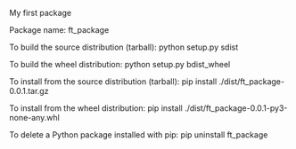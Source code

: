My first package

Package name: ft_package


To build the source distribution (tarball):
    python setup.py sdist

To build the wheel distribution:
    python setup.py bdist_wheel


To install from the source distribution (tarball):
    pip install ./dist/ft_package-0.0.1.tar.gz

To install from the wheel distribution:
    pip install ./dist/ft_package-0.0.1-py3-none-any.whl

To delete a Python package installed with pip:
    pip uninstall ft_package
